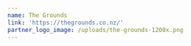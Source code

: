 ```yaml
---
name: The Grounds
link: 'https://thegrounds.co.nz/'
partner_logo_image: /uploads/the-grounds-1200x.png
---
```


